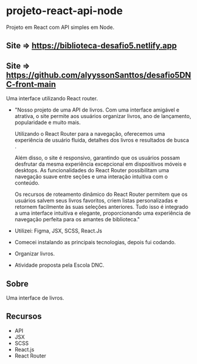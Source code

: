 # projeto-react-api-node
Projeto em React com API simples em Node.

## Site => https://biblioteca-desafio5.netlify.app
## Site => https://github.com/alyyssonSanttos/desafio5DNC-front-main

Uma interface utilizando React router.

- "Nosso projeto de uma API de livros. Com uma interface amigável e atrativa, o site permite aos usuários organizar livros, ano de lançamento, popularidade e muito mais.

  Utilizando o React Router para a navegação, oferecemos uma experiência de usuário fluida,  detalhes dos livros e resultados de busca .

  Além disso, o site é responsivo, garantindo que os usuários possam desfrutar da mesma experiência excepcional em dispositivos móveis e desktops. As funcionalidades do React Router possibilitam uma navegação     suave entre seções e uma interação intuitiva com o conteúdo.

  Os recursos de roteamento dinâmico do React Router permitem que os usuários salvem seus livros favoritos, criem listas personalizadas e retornem facilmente às suas seleções anteriores. Tudo isso é integrado a   uma interface intuitiva e elegante, proporcionando uma experiência de navegação perfeita para os amantes de biblioteca."


- Utilizei: Figma, JSX, SCSS, React.Js
- Comecei instalando as principais tecnologias, depois fui codando.
- Organizar livros.
- Atividade proposta pela Escola DNC.

## Sobre

Uma interface de livros.

## Recursos

- API
- JSX
- SCSS
- React.js
- React Router
